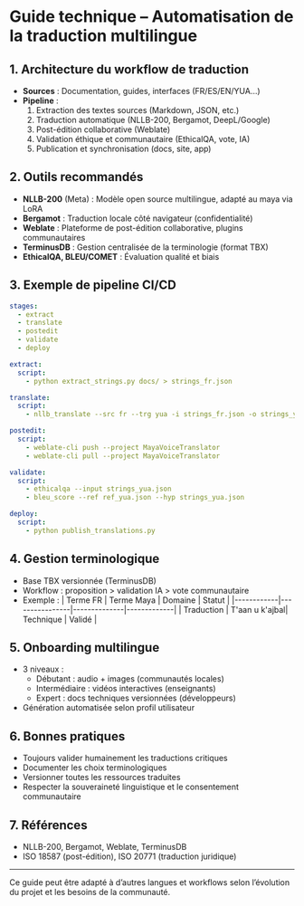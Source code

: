 # Guide technique – Automatisation de la traduction multilingue

## 1. Architecture du workflow de traduction
- **Sources** : Documentation, guides, interfaces (FR/ES/EN/YUA…)
- **Pipeline** :
  1. Extraction des textes sources (Markdown, JSON, etc.)
  2. Traduction automatique (NLLB-200, Bergamot, DeepL/Google)
  3. Post-édition collaborative (Weblate)
  4. Validation éthique et communautaire (EthicalQA, vote, IA)
  5. Publication et synchronisation (docs, site, app)

## 2. Outils recommandés
- **NLLB-200** (Meta) : Modèle open source multilingue, adapté au maya via LoRA
- **Bergamot** : Traduction locale côté navigateur (confidentialité)
- **Weblate** : Plateforme de post-édition collaborative, plugins communautaires
- **TerminusDB** : Gestion centralisée de la terminologie (format TBX)
- **EthicalQA, BLEU/COMET** : Évaluation qualité et biais

## 3. Exemple de pipeline CI/CD
```yaml
stages:
  - extract
  - translate
  - postedit
  - validate
  - deploy

extract:
  script:
    - python extract_strings.py docs/ > strings_fr.json

translate:
  script:
    - nllb_translate --src fr --trg yua -i strings_fr.json -o strings_yua.json

postedit:
  script:
    - weblate-cli push --project MayaVoiceTranslator
    - weblate-cli pull --project MayaVoiceTranslator

validate:
  script:
    - ethicalqa --input strings_yua.json
    - bleu_score --ref ref_yua.json --hyp strings_yua.json

deploy:
  script:
    - python publish_translations.py
```

## 4. Gestion terminologique
- Base TBX versionnée (TerminusDB)
- Workflow : proposition > validation IA > vote communautaire
- Exemple :
  | Terme FR   | Terme Maya     | Domaine       | Statut       |
  |------------|----------------|--------------|-------------|
  | Traduction | T'aan u k'ajbal| Technique    | Validé      |

## 5. Onboarding multilingue
- 3 niveaux :
  - Débutant : audio + images (communautés locales)
  - Intermédiaire : vidéos interactives (enseignants)
  - Expert : docs techniques versionnées (développeurs)
- Génération automatisée selon profil utilisateur

## 6. Bonnes pratiques
- Toujours valider humainement les traductions critiques
- Documenter les choix terminologiques
- Versionner toutes les ressources traduites
- Respecter la souveraineté linguistique et le consentement communautaire

## 7. Références
- NLLB-200, Bergamot, Weblate, TerminusDB
- ISO 18587 (post-édition), ISO 20771 (traduction juridique)

---

Ce guide peut être adapté à d’autres langues et workflows selon l’évolution du projet et les besoins de la communauté.

